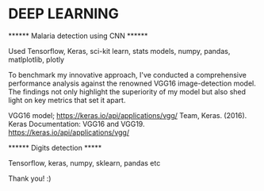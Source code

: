 # DEEP LEARNING

****** Malaria detection using CNN ******

Used Tensorflow, Keras, sci-kit learn, stats models, numpy, pandas, matlplotlib, plotly




 
To benchmark my innovative approach, I've conducted a comprehensive performance analysis against the renowned VGG16 image-detection model. The findings not only highlight the superiority of my model but also shed light on key metrics that set it apart.

VGG16 model; https://keras.io/api/applications/vgg/ 
Team, Keras. (2016). Keras Documentation: VGG16 and VGG19. https://keras.io/api/applications/vgg/

****** Digits detection *****

Tensorflow, keras, numpy, sklearn, pandas etc
 



Thank you! :)

